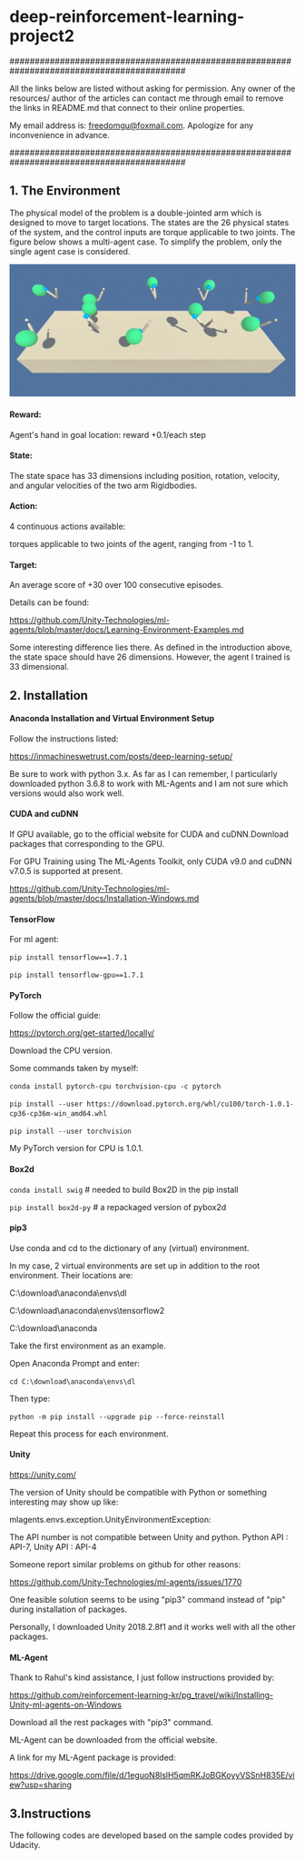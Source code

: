 # deep-reinforcement-learning-project2
###########################################################################################

All the links below are listed without asking for permission. Any owner of the resources/ author of the articles
can contact me through email to remove the links in README.md that connect to their online properties. 

My email address is: freedomgu@foxmail.com. Apologize for any inconvenience in advance. 

###########################################################################################
## 1. The Environment
The physical model of the problem is a double-jointed arm which is designed to move to target locations. The states are the 26 physical states of the system, and the control inputs are torque applicable to two joints. The figure below shows a multi-agent case. To simplify the problem, only the single agent case is considered. 

![image](https://github.com/gcbbobo/deep-reinforcement-learning-project2/blob/master/reacher.PNG)

#### Reward:
Agent's hand in goal location: reward +0.1/each step

#### State:
The state space has 33 dimensions including position, rotation, velocity, and angular velocities of the two arm Rigidbodies.

#### Action:
4 continuous actions available:

torques applicable to two joints of the agent, ranging from -1 to 1.

#### Target:
An average score of +30 over 100 consecutive episodes.

Details can be found:

https://github.com/Unity-Technologies/ml-agents/blob/master/docs/Learning-Environment-Examples.md

Some interesting difference lies there. As defined in the introduction above, the state space should have 26 dimensions. However, the agent I trained is 33 dimensional. 

## 2. Installation
#### Anaconda Installation and Virtual Environment Setup
Follow the instructions listed: 

https://inmachineswetrust.com/posts/deep-learning-setup/

Be sure to work with python 3.x. As far as I can remember, I particularly downloaded python 3.6.8 to work with ML-Agents and I am not sure which versions would also work well.

#### CUDA and cuDNN
If GPU available, go to the official website for CUDA and cuDNN.Download packages that corresponding to the GPU. 

For GPU Training using The ML-Agents Toolkit, only CUDA v9.0 and cuDNN v7.0.5 is supported at present.

https://github.com/Unity-Technologies/ml-agents/blob/master/docs/Installation-Windows.md

#### TensorFlow
For ml agent:

`pip install tensorflow==1.7.1`

`pip install tensorflow-gpu==1.7.1`

#### PyTorch
Follow the official guide:

https://pytorch.org/get-started/locally/

Download the CPU version.

Some commands taken by myself:

`conda install pytorch-cpu torchvision-cpu -c pytorch`

`pip install --user https://download.pytorch.org/whl/cu100/torch-1.0.1-cp36-cp36m-win_amd64.whl`

`pip install --user torchvision`

My PyTorch version for CPU is 1.0.1.

#### Box2d
`conda install swig` # needed to build Box2D in the pip install

`pip install box2d-py` # a repackaged version of pybox2d

#### pip3
Use conda and cd to the dictionary of any (virtual) environment.

In my case, 2 virtual environments are set up in addition to the root environment. Their locations are:

C:\download\anaconda\envs\dl

C:\download\anaconda\envs\tensorflow2

C:\download\anaconda

Take the first environment as an example.

Open Anaconda Prompt and enter:

`cd C:\download\anaconda\envs\dl`

Then type:

`python -m pip install --upgrade pip --force-reinstall`

Repeat this process for each environment.

#### Unity
https://unity.com/

The version of Unity should be compatible with Python or something interesting may show up like:

mlagents.envs.exception.UnityEnvironmentException: 

The API number is not compatible between Unity and python. Python API : API-7, Unity API : API-4

Someone report similar problems on github for other reasons:

https://github.com/Unity-Technologies/ml-agents/issues/1770

One feasible solution seems to be using "pip3" command instead of "pip" during installation of packages.

Personally, I downloaded Unity 2018.2.8f1 and it works well with all the other packages. 

#### ML-Agent
Thank to Rahul's kind assistance, I just follow instructions provided by:

https://github.com/reinforcement-learning-kr/pg_travel/wiki/Installing-Unity-ml-agents-on-Windows

Download all the rest packages with "pip3" command.

ML-Agent can be downloaded from the official website.

A link for my ML-Agent package is provided:

https://drive.google.com/file/d/1eguoN8lslH5qmRKJoBGKoyyVSSnH835E/view?usp=sharing

## 3.Instructions
The following codes are developed based on the sample codes provided by Udacity.


